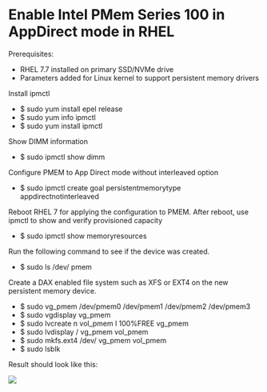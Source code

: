 # Enable Intel PMem Series 100 in AppDirect mode in RHEL

Prerequisites:
* RHEL 7.7 installed on primary SSD/NVMe drive
* Parameters added for Linux kernel to support persistent memory drivers

Install ipmctl
* $ sudo yum install epel release
* $ sudo yum info ipmctl
* $ sudo yum install ipmctl

Show DIMM information
* $ sudo ipmctl show dimm

Configure PMEM to App Direct mode without interleaved option
* $ sudo ipmctl create goal persistentmemorytype appdirectnotinterleaved

Reboot RHEL 7 for applying the configuration to PMEM. After reboot, use ipmctl to show and verify provisioned
capacity
* $ sudo ipmctl show memoryresources

Run the following command to see if the device was created.

* $ sudo ls /dev/ pmem

Create a DAX enabled file system such as XFS or EXT4 on the new persistent memory device.
* $ sudo vg_pmem /dev/pmem0 /dev/pmem1 /dev/pmem2 /dev/pmem3
* $ sudo vgdisplay vg_pmem
* $ sudo lvcreate n vol_pmem l 100%FREE vg_pmem
* $ sudo lvdisplay / vg_pmem vol_pmem
* $ sudo mkfs.ext4 /dev/ vg_pmem vol_pmem
* $ sudo lsblk

Result should look like this:

![](https://github.com/Solutions-Guy/PMEM/blob/master/File%20System.PNG)
